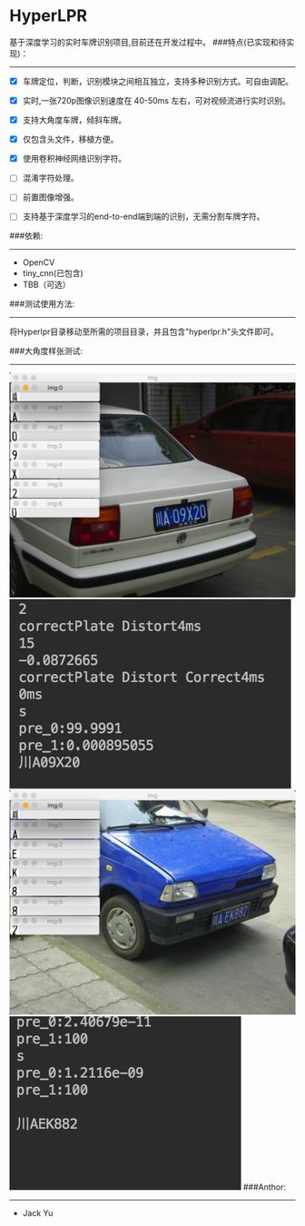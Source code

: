 # HyperLPR

基于深度学习的实时车牌识别项目,目前还在开发过程中。
###特点(已实现和待实现)：
*******************

- [x] 车牌定位，判断，识别模块之间相互独立，支持多种识别方式。可自由调配。
- [x] 实时,一张720p图像识别速度在 40-50ms 左右，可对视频流进行实时识别。
- [x] 支持大角度车牌，倾斜车牌。
- [x] 仅包含头文件，移植方便。
- [x] 使用卷积神经网络识别字符。
- [ ] 混淆字符处理。
- [ ] 前置图像增强。
- [ ] 支持基于深度学习的end-to-end端到端的识别，无需分割车牌字符。





###依赖:
*************************
+ OpenCV
+ tiny_cnn(已包含)
+ TBB（可选）

###测试使用方法:
**********************
将Hyperlpr目录移动至所需的项目目录，并且包含"hyperlpr.h"头文件即可。

###大角度样张测试:
******************
![5](./temp/images/CBDDC37A-CF30-49A8-857B-A4BC787D4780.png)
![5](./temp/images/4540013D-1A11-4DBD-BA59-66B484117591.png)
![5](./temp/images/07A2B0BD-647F-4FB5-A924-01667A2BAFCA.png)
![5](./temp/images/DF207BEA-3226-4BEE-8FF1-E9F6D38DD683.png)
###Anthor:
********************
+ Jack Yu
